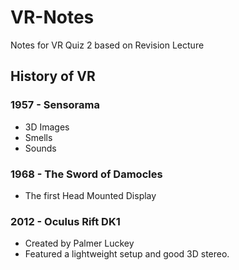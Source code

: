 # VR-Notes
Notes for VR Quiz 2 based on Revision Lecture

## History of VR

### 1957 - Sensorama
- 3D Images
- Smells
- Sounds
### 1968 - The Sword of Damocles
- The first Head Mounted Display
### 2012 - Oculus Rift DK1
- Created by Palmer Luckey
- Featured a lightweight setup and good 3D stereo.